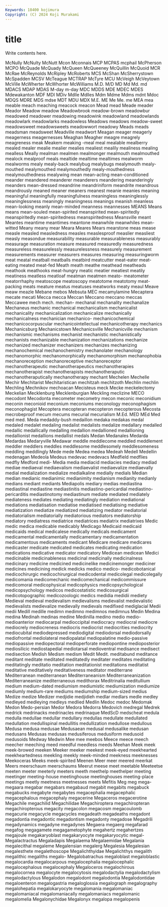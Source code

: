 ```yaml
---
Keywords: 18400 kojimura
Copyright: (C) 2024 Koji Murakami
---
```


# title

Write contents here.



 McNully McNulty McNutt Mcon Mconnais MCP MCPAS
mcphail McPherson MCPO McQuade McQuady McQueen McQueeney McQuillin McQuoid MCR
McRae McReynolds McRipley McRoberts MCS McShan McSherrystown McSpadden MCSV McTeague
MCTRAP McTyre MCU McVeigh McVeytown McVille McWherter McWhorter McWilliams M.D.
M/D MD Md Md. md MDACS MDAP MDAS M-day m-day
MDC MDDS MDE MDEC MDES Mdewakanton MDF MDI MDiv Mdlle
Mdlles Mdm Mdme Mdms mdnt Mdoc MDQS MDRE MDS mdse
MDT MDU MDX M.E. ME Me Me. me MEA mea
meable meach meaching meacock meacon Mead mead Meade meader Meador
Meadow meadow Meadowbrook meadow-brown meadowbur meadowed meadower meadowing meadowink meadowland
meadowlands meadowlark meadowlarks meadowless Meadows meadows meadow-sweet meadowsweet meadowsweets meadowwort
meadowy Meads meads meadsman meadsweet Meadville meadwort Meagan meager meagerly
meagerness meagernesses Meaghan Meagher meagre meagrely meagreness meak Meakem meaking
-meal meal mealable mealberry mealed mealer mealie mealier mealies mealiest
mealily mealiness mealing mealless Meally mealman mealmen mealmonger mealmouth mealmouthed
mealock mealproof meals mealtide mealtime mealtimes mealworm mealworms mealy mealy-back
mealybug mealybugs mealymouth mealy-mouthed mealymouthed mealymouthedly mealy-mouthedness mealymouthedness mealywing mean
mean-acting mean-conditioned meander meandered meanderer meanderers meandering meanderingly meanders mean-dressed
meandrine meandriniform meandrite meandrous meandrously meaned meaner meaners meanest meanie
meanies meaning meaningful meaningfully meaningfulness meaningless meaninglessly meaninglessness meaningly meaningness
meanings meanish meanless mean-looking meanly mean-minded meanness meannesses MEANS Means
means mean-souled mean-spirited meanspirited mean-spiritedly meanspiritedly mean-spiritedness meanspiritedness Meansville meant
Meantes meantime meantimes meantone meanwhile meanwhiles mean-witted Meany meany mear
Meara Meares Mears mearstone meas mease measle measled measledness measles
measlesproof measlier measliest measly measondue measurability measurable measurableness measurably measurage
measuration measure measured measuredly measuredness measureless measurelessly measurelessness measurely measurement
measurements measurer measurers measures measuring measuringworm meat meatal meatball meatballs
meatbird meatcutter meat-eater meat-eating meated meat-fed Meath meath meathe meathead
meatheads meathook meathooks meat-hungry meatic meatier meatiest meatily meatiness meatless
meatloaf meatman meatmen meato- meatometer meatorrhaphy meatoscope meatoscopy meatotome meatotomy
meat-packing meats meature meatus meatuses meatworks meaty meaul Meave meaw
meazle Mebane mebos Mebsuta MEC mecamylamine Mecaptera mecate mecati Mecca
mecca Meccan Meccano meccano meccas Meccawee mech mech. mechan- mechanal
mechanality mechanalize Mechaneus mechanic mechanical mechanicalism mechanicalist mechanicality mechanicalization mechanicalize
mechanically mechanicalness mechanician mechanico- mechanicochemical mechanicocorpuscular mechanicointellectual mechanicotherapy mechanics Mechanicsburg
Mechanicstown Mechanicsville Mechanicville mechanism mechanismic mechanisms mechanist mechanistic mechanistically mechanists
mechanizable mechanization mechanizations mechanize mechanized mechanizer mechanizers mechanizes mechanizing mechanochemical
mechanochemistry mechanolater mechanology mechanomorphic mechanomorphically mechanomorphism mechanophobia mechanoreception mechanoreceptive mechanoreceptor
mechanotherapeutic mechanotherapeutics mechanotherapies mechanotherapist mechanotherapists mechanotheraputic mechanotheraputically mechanotherapy mechant Mechelen
Mechelle Mechir Mechitarist Mechitaristican mechitzah mechitzoth Mechlin mechlin Mechling Mechnikov
mechoacan Mecisteus meck Mecke meckelectomy Meckelian Mecklenburg Mecklenburgian Meckling meclizine
MECO mecodont Mecodonta mecometer mecometry mecon meconic meconidium meconin meconioid
meconium meconiums meconology meconophagism meconophagist Mecoptera mecopteran mecopteron mecopterous Mecosta
mecrobeproof mecum mecums mecurial mecurialism M.Ed. MED MEd Med med
med. Meda medaddy-bush medaillon medaka medakas medal medaled medalet medaling
medalist medalists medalize medallary medalled medallic medallically medalling medallion medallioned
medallioning medallionist medallions medallist medals Medan Medanales Medarda Medardas Medaryville
Medawar meddle meddlecome meddled meddlement meddler meddlers meddles meddlesome meddlesomely
meddlesomeness meddling meddlingly Mede mede Medea medea Medeah Medell Medellin
medenagan Medeola Medeus medevac medevacs Medfield medflies medfly Medford medi-
Media media mediacid mediacies mediacy mediad mediae mediaeval mediaevalism mediaevalist
mediaevalize mediaevally medial medialization medialize medialkaline medially medials Median median
medianic medianimic medianimity medianism medianity medianly medians mediant mediants Mediapolis
mediary medias mediastina mediastinal mediastine mediastinitis mediastino-pericardial mediastino-pericarditis mediastinotomy mediastinum
mediate mediated mediately mediateness mediates mediating mediatingly mediation mediational mediations
mediatisation mediatise mediatised mediatising mediative mediatization mediatize mediatized mediatizing mediator
mediatorial mediatorialism mediatorially mediatorious mediators mediatorship mediatory mediatress mediatrice mediatrices
mediatrix mediatrixes Medic medic medica medicable medicably Medicago Medicaid medicaid
medicaids medical medicalese medically medicals medicament medicamental medicamentally medicamentary medicamentation
medicamentous medicaments medicant Medicare medicare medicares medicaster medicate medicated medicates
medicating medication medications medicative medicator medicatory Medicean medicean Medici medicinable
medicinableness medicinal medicinally medicinalness medicinary medicine medicined medicinelike medicinemonger mediciner
medicines medicining medick medicks medico medico- medicobotanical medicochirurgic medicochirurgical medicodental
medicolegal medicolegally medicomania medicomechanic medicomechanical medicommissure medicomoral medicophysical medicophysics medicopsychological
medicopsychology medicos medicostatistic medicosurgical medicotopographic medicozoologic medics medidia medidii mediety
Medieval medieval medievalism medievalisms medievalist medievalistic medievalists medievalize medievally medievals
medifixed mediglacial Medii medii Medill medille medimn medimno medimnos medimnus
Medin Medina medina Medinah medinas medine Medinilla medino medio medio-
medioanterior mediocarpal medioccipital mediocracy mediocral mediocre mediocrely mediocreness mediocris mediocrist
mediocrities mediocrity mediocubital mediodepressed mediodigital mediodorsal mediodorsally mediofrontal mediolateral mediopalatal
mediopalatine medio-passive mediopassive mediopectoral medioperforate mediopontine medioposterior mediosilicic mediostapedial mediotarsal
medioventral medisance medisect medisection Medish Medism medism Medit Medit. meditabund
meditance meditant meditate meditated meditatedly meditater meditates meditating meditatingly meditatio
meditation meditationist meditations meditatist meditative meditatively meditativeness meditator mediterrane Mediterranean
mediterranean Mediterraneanism Mediterraneanization Mediterraneanize mediterraneous medithorax Meditrinalia meditullium medium medium-dated
mediumism mediumistic mediumization mediumize mediumly medium-rare mediums mediumship medium-sized medius
Medize medize Medizer medjidie medjidieh medlar medlars medle medley medleyed
medleying medleys medlied Medlin Medoc medoc Medomak Medon Medo-persian Medor
Medora Medorra Medovich medregal Medrek medrick medrinacks medrinacles medrinaque MedScD
medscheat medula medulla medullae medullar medullary medullas medullate medullated medullation
medullispinal medullitis medullization medullose medullous Medusa medusa medusae Medusaean medusal
medusalike medusan medusans Medusas medusas medusiferous medusiform medusoid medusoids Medway
Medwin Mee mee meebos Meece meece meech meecher meeching meed
meedful meedless meeds Meehan Meek meek meek-browed meeken Meeker meeker
meekest meek-eyed meekhearted meekheartedness meekling meekly meek-minded meekness meeknesses Meekoceras
Meeks meek-spirited Meenen Meer meer meered meerkat Meers meerschaum meerschaums
Meerut meese meet meetable Meeteetse meeten meeter meeterly meeters meeth
meethelp meethelper meeting meetinger meeting-house meetinghouse meetinghouses meeting-place meetings meetly
meetness meetnesses meets Mefitis Meg meg mega- megaara megabar megabars
megabaud megabit megabits megabuck megabucks megabyte megabytes megacephalia megacephalic megacephalous
megacephaly megacerine Megaceros megacerotine Megachile megachilid Megachilidae Megachiroptera megachiropteran megachiropterous
megacity megacolon megacosm megacoulomb megacurie megacycle megacycles megadeath megadeaths megadont
megadontia megadontic megadontism megadonty megadose Megadrili megadynamics megadyne megadynes Megaera
megaerg megafarad megafog megagamete megagametophyte megahertz megahertzes megajoule megakaryoblast megakaryocyte
megakaryocytic megal- Megalactractus Megaladapis Megalaema Megalaemidae Megalania megalecithal megaleme Megalensian
megalerg Megalesia Megalesian megalesthete megalethoscope Megalichthyidae Megalichthys megalith megalithic megaliths
megalo- Megalobatrachus megaloblast megaloblastic megalocardia megalocarpous megalocephalia megalocephalic megalocephalous megalocephaly
Megaloceros megalochirous megalocornea megalocyte megalocytosis megalodactylia megalodactylism megalodactylous Megalodon megalodont
megalodontia Megalodontidae megaloenteron megalogastria megaloglossia megalograph megalography megalohepatia megalokaryocyte megalomania
megalomaniac megalomaniacal megalomaniacally megalomaniacs megalomanic megalomelia Megalonychidae Megalonyx megalopa megalopenis
